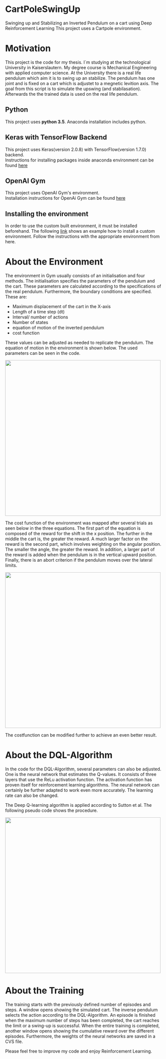 # CartPoleSwingUp
Swinging up and Stabilizing an Inverted Pendulum on a cart using Deep Reinforcement Learning
This project uses a Cartpole environment.

# Motivation
This project is the code for my thesis. I´m studying at the technological University in Kaiserslautern. My degree course is Mechanical Engineering with applied computer science. 
At the University there is a real life pendulum which aim it is to swing up an stabilize. The pendulum has one joint and is fixed on a cart which is adjustet to a megnetic levition axis.
The goal from this script is to simulate the upswing (and stabilasation). Afterwards the the trained data is used on the real life pendulum.

## Python
This project uses **python 3.5**. Anaconda installation includes python.
## Keras with TensorFlow Backend
This project uses Keras(version 2.0.8) with TensorFlow(version 1.7.0) backend.<br />
Instructions for installing packages inside anaconda environment can be found [here](https://conda.io/docs/user-guide/tasks/manage-pkgs.html)
## OpenAI Gym
This project uses OpenAI Gym's environment.<br />
Installation instructions for OpenAi Gym can be found [here](https://github.com/openai/gym#installation)

## Installing the environment
In order to use the custom built environment, it must be installed beforehand. The following [link](https://medium.com/@apoddar573/making-your-own-custom-environment-in-gym-c3b65ff8cdaa) shows an example how to install a custom environment. Follow the instructions with the appropriate environment from here.

# About the Environment
The environment in Gym usually consists of an initialisation and four methods. 
The initialisation specifies the parameters of the pendulum and the cart. These parameters are calculated according to the specifications of the real pendulum.
Furthermore, the boundary conditions are specified. These are:
- Maximum displacement of the cart in the X-axis
- Length of a time step (dt)
- Interval/ number of actions
- Number of states
- equation of motion of the inverted pendulum
- cost function

These values can be adjusted as needed to replicate the pendulum.
The equation of motion in the environment is shown below. The used parameters can be seen in the code.

<img src="https://user-images.githubusercontent.com/84963025/148773083-ea268acd-38d8-453f-93ae-0c609ade8f9d.png" width="500">

The cost function of the environment was mapped after several trials as seen below in the three equations. The first part of the equation is composed of the reward for the shift in the x position. The further in the middle the cart is, the greater the reward.
A much larger factor on the reward is the second part, which involves weighting on the angular position. The smaller the angle, the greater the reward.
In addition, a larger part of the reward is added when the pendulum is in the vertical upward position.
Finally, there is an abort criterion if the pendulum moves over the lateral limits.

<img src="https://user-images.githubusercontent.com/84963025/151699804-aefd7957-ab89-489a-96a3-da96a98a239a.png" width="500">

The costfunction can be modified further to achieve an even better result.

# About the DQL-Algorithm
In the code for the DQL-Algorithm, several parameters can also be adjusted. One is the neural network that estimates the Q-values. It consists of three layers that use the ReLu activation function. The activation function has proven itself for reinforcement learning algorithms. The neural network can certainly be further adapted to work even more accurately. The learning rate can also be changed.

The Deep Q-learning algorithm is applied according to Sutton et al. The following pseudo code shows the procedure.

<img src="https://user-images.githubusercontent.com/84963025/151711678-eaca6e87-0cb8-488a-97d8-f64fd9af8aea.png" width="500">

# About the Training
The training starts with the previously defined number of episodes and steps. A window opens showing the simulated cart. The inverse pendulum selects the action according to the DQL-Algorithm. An episode is finished when the maximum number of steps has been completed, the cart reaches the limit or a swing-up is successful.
When the entire training is completed, another window opens showing the cumulative reward over the different episodes.
Furthermore, the weights of the neural networks are saved in a CVS file.

Please feel free to improve my code and enjoy Reinforcement Learning.



